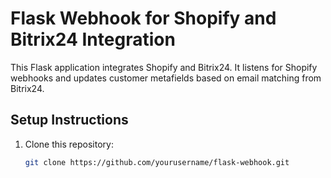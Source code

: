 # Flask Webhook for Shopify and Bitrix24 Integration

This Flask application integrates Shopify and Bitrix24. It listens for Shopify webhooks and updates customer metafields based on email matching from Bitrix24.

## Setup Instructions

1. Clone this repository:
   ```bash
   git clone https://github.com/yourusername/flask-webhook.git

